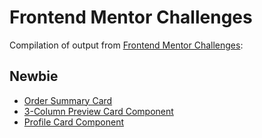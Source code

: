 # Frontend Mentor Challenges

Compilation of output from [Frontend Mentor Challenges](https://www.frontendmentor.io/challenges):

## Newbie
- [Order Summary Card](/order-summary-component-main)
- [3-Column Preview Card Component](/3-column-preview-card-component-main)
- [Profile Card Component](/profile-card-component-main)